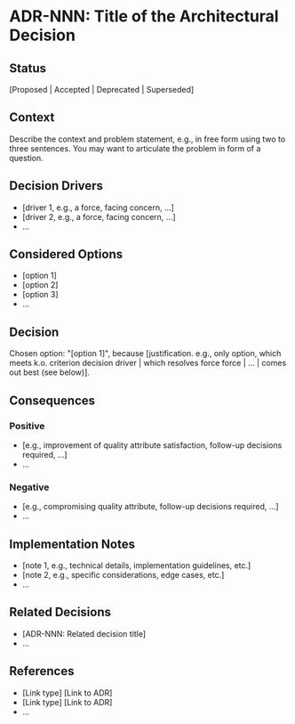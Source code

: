 # ADR-NNN: Title of the Architectural Decision

## Status

[Proposed | Accepted | Deprecated | Superseded]

## Context

Describe the context and problem statement, e.g., in free form using two to three sentences. You may want to articulate the problem in form of a question.

## Decision Drivers

* [driver 1, e.g., a force, facing concern, ...]
* [driver 2, e.g., a force, facing concern, ...]
* ... <!-- numbers of drivers can vary -->

## Considered Options

* [option 1]
* [option 2]
* [option 3]
* ... <!-- numbers of options can vary -->

## Decision

Chosen option: "[option 1]", because [justification. e.g., only option, which meets k.o. criterion decision driver | which resolves force force | ... | comes out best (see below)].

## Consequences

### Positive

* [e.g., improvement of quality attribute satisfaction, follow-up decisions required, ...]
* ...

### Negative

* [e.g., compromising quality attribute, follow-up decisions required, ...]
* ...

## Implementation Notes

* [note 1, e.g., technical details, implementation guidelines, etc.]
* [note 2, e.g., specific considerations, edge cases, etc.]
* ...

## Related Decisions

* [ADR-NNN: Related decision title]
* ...

## References

* [Link type] [Link to ADR] <!-- example: Refined by [ADR-0005](0005-example.md) -->
* [Link type] [Link to ADR] <!-- example: Refined by [ADR-0005](0005-example.md) -->
* ... <!-- numbers of links can vary --> 
